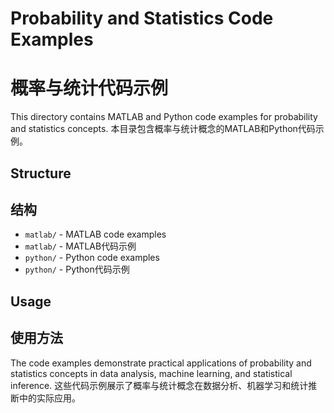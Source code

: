 # Probability and Statistics Code Examples
# 概率与统计代码示例

This directory contains MATLAB and Python code examples for probability and statistics concepts.
本目录包含概率与统计概念的MATLAB和Python代码示例。

## Structure
## 结构

- `matlab/` - MATLAB code examples
- `matlab/` - MATLAB代码示例
- `python/` - Python code examples
- `python/` - Python代码示例

## Usage
## 使用方法

The code examples demonstrate practical applications of probability and statistics concepts in data analysis, machine learning, and statistical inference.
这些代码示例展示了概率与统计概念在数据分析、机器学习和统计推断中的实际应用。

